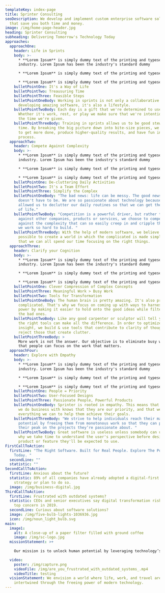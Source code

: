 ```yaml
---
templateKey: index-page
title: Sprinter Consulting
seoDescription: We develop and implement custom enterprise software solutions
  that save you both time and money.
image: /img/home-page-header.jpg
heading: Sprinter Consulting
subheading: Delivering Tomorrow's Technology Today
approaches:
  approachOne:
    header: Life in Sprints
    body: >-
      * **Lorem Ipsum** is simply dummy text of the printing and typesetting
      industry. Lorem Ipsum has been the industry's standard dummy

      * **Lorem Ipsum** is simply dummy text of the printing and typesetting industry. Lorem Ipsum has been the industry's standard dummy

      * **Lorem Ipsum** is simply dummy text of the printing and typesetting industry. Lorem Ipsum has been the industry's standard dummy
    bulletPointOne: It's a Way of Life
    bulletPointTwo: Treausuring Time
    bulletPointThree: Feasible Steps
    bulletPointOneBody: Working in sprints is not only a collaborative approach to
      developing amazing software, it's also a lifestyle.
    bulletPointTwoBody: Each day is a gift that we're determined to use wisely.
      Whether it's work, rest, or play we make sure that we're intentional with
      the time we're given.
    bulletPointThreeBody: Training in sprints allows us to be good stewards of our
      time. By breaking the big picture down into bite-size pieces, we're able
      to get more done, produce higher-quality results, and have fun in the
      process.
  approachTwo:
    header: Compete Against Complexity
    body: >-
      * **Lorem Ipsum** is simply dummy text of the printing and typesetting
      industry. Lorem Ipsum has been the industry's standard dummy

      * **Lorem Ipsum** is simply dummy text of the printing and typesetting industry. Lorem Ipsum has been the industry's standard dummy

      * **Lorem Ipsum** is simply dummy text of the printing and typesetting industry. Lorem Ipsum has been the industry's standard dummy
    bulletPointOne: De-cluttering Daily Activities
    bulletPointTwo: It's a Team Effort
    bulletPointThree: Simplify the Complex
    bulletPointOneBody: "The bad news: life can be messy. The good news: but it
      doesn't have to be. We are so passionate about technology because it has
      allowed us to declutter our daily routines so that we can get the most out
      of life."
    bulletPointTwoBody: "Competition is a powerful driver, but rather than competing
      against other companies, products or services, we choose to compete
      against the complexity that can so easily creep in and cripple the things
      we work so hard to build. "
    bulletPointThreeBody: With the help of modern software, we believe it's truly
      possible to create a world in which the complicated is made simple, so
      that we can all spend our time focusing on the right things.
  approachThree:
    header: Clarify your Cognition
    body: >-
      * **Lorem Ipsum** is simply dummy text of the printing and typesetting
      industry. Lorem Ipsum has been the industry's standard dummy

      * **Lorem Ipsum** is simply dummy text of the printing and typesetting industry. Lorem Ipsum has been the industry's standard dummy

      * **Lorem Ipsum** is simply dummy text of the printing and typesetting industry. Lorem Ipsum has been the industry's standard dummy
    bulletPointOne: Clever Compression of Complex Concepts
    bulletPointThree: Meaningful Work > Busy Work
    bulletPointTwo: Tools for Transformation
    bulletPointOneBody: The human brain is pretty amazing. It's also pretty
      complicated. That's why we focus on coming up with ways to harness its
      power by making it easier to hold onto the good ideas while filtering out
      the bad ones.
    bulletPointTwoBody: Like any good carpenter or sculptor will tell you, having
      the right tools can make all the difference. In order to optimize for
      insight, we build & use tools that contribute to clarity of thought and
      reject those that create clutter.
    bulletPointThreeBody: >
      More work is not the answer. Our objective is to eliminate busy work so
      that people can focus on the work that matters.
  approachFour:
    header: Explore with Empathy
    body: >-
      * **Lorem Ipsum** is simply dummy text of the printing and typesetting
      industry. Lorem Ipsum has been the industry's standard dummy

      * **Lorem Ipsum** is simply dummy text of the printing and typesetting industry. Lorem Ipsum has been the industry's standard dummy

      * **Lorem Ipsum** is simply dummy text of the printing and typesetting industry. Lorem Ipsum has been the industry's standard dummy
    bulletPointOne: People = Priority
    bulletPointTwo: User-Focused Designs
    bulletPointThree: Passionate People, Powerful Products
    bulletPointOneBody: Sprinter is rooted in empathy. This means that every person
      we do business with knows that they are our priority, and that we will do
      everything we can to help them achieve their goals.
    bulletPointThreeBody: "We strive to help individuals reach their maximum
      potential by freeing them from monotonous work so that they can perform at
      their peak on the projects they’re passionate about. "
    bulletPointTwoBody: Great software is useless unless somebody can use it. That's
      why we take time to understand the user's perspective before designing any
      product or feature they'll be expected to use.
FirstCallToAction:
  firstLine: "The Right Software. Built for Real People. Explore The Possibilities
    Today. "
  secondLine: ""
  statistic: ""
SecondCallToAction:
  firstLine: Anxious about the future?
  statistic: 89% of all companies have already adopted a digital-first business
    strategy or plan to do so.
  image: /img/business-digital.jpg
ThirdCallToAction:
  firstLine: Frustrated with outdated systems?
  statistic: CEOs and senior executives say digital transformation risk is their
    top concern in 2019.
  secondLine: Curious about software solutions?
  image: /img/five-bulb-lights-1036936.jpg
  icon: /img/noun_light_bulb.svg
main:
  image1:
    alt: A close-up of a paper filter filled with ground coffee
    image: /img/sc-logo.jpg
  missionStatement: >+
    
    Our mission is to unlock human potential by leveraging technology’s power to have the most positive impact.

  video:
    poster: /img/capture.png
    videoFile: /img/are_you_frustrated_with_outdated_systems_.mp4
    videoTitle: testing
  visionStatement: We envision a world where life, work, and travel are seamlessly
    intertwined through the freeing power of modern technology.
---
```

